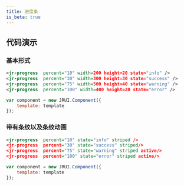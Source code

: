 ```yaml
---
title: 进度条
is_beta: true
---
```


## 代码演示

### 基本形式
<!-- demo_start -->
<div class="m-example"></div>
<style>
.u-progress {
    margin-bottom: 10px;
    width: 500px;
}
</style>

```xml
<jr-progress  percent="10" width=200 height=20 state="info" />
<jr-progress  percent="30" width=300 height=30 state="success" />
<jr-progress  percent="75" width=500 height=40 state="warning" />
<jr-progress  percent="100" width=400 height=20 state="error" />
```

```javascript
var component = new JRUI.Component({
    template: template
});
```
<!-- demo_end -->


### 带有条纹以及条纹动画
<!-- demo_start -->
<div class="m-example"></div>

<style>
.u-progress {
    margin-bottom: 10px;
    width: 500px;
}
</style>

```xml
<jr-progress  percent="10" state="info" striped />
<jr-progress  percent="30" state="success" striped/>
<jr-progress  percent="75" state="warning" striped active/>
<jr-progress  percent="100" state="error" striped active/>
```

```javascript
var component = new JRUI.Component({
    template: template
});
```
<!-- demo_end -->
